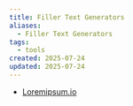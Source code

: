 ```yaml
---
title: Filler Text Generators
aliases:
  - Filler Text Generators
tags:
  - tools
created: 2025-07-24
updated: 2025-07-24
---
```


- [Loremipsum.io](https://loremipsum.io/ultimate-list-of-lorem-ipsum-generators/)